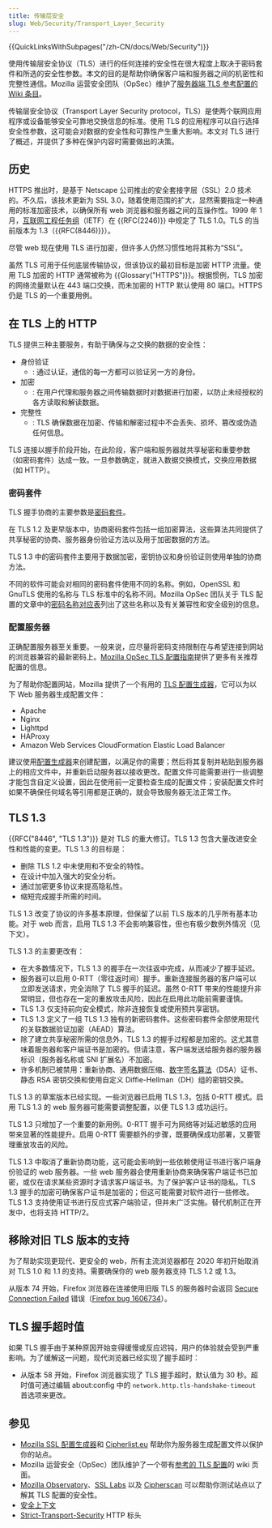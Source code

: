 ```yaml
---
title: 传输层安全
slug: Web/Security/Transport_Layer_Security
---
```


{{QuickLinksWithSubpages("/zh-CN/docs/Web/Security")}}

使用传输层安全协议（TLS）进行的任何连接的安全性在很大程度上取决于密码套件和所选的安全性参数。本文的目的是帮助你确保客户端和服务器之间的机密性和完整性通信。Mozilla 运营安全团队（OpSec）维护了[服务器端 TLS 参考配置的 Wiki 条目](https://wiki.mozilla.org/Security/Server_Side_TLS)。

传输层安全协议（Transport Layer Security protocol，TLS）是使两个联网应用程序或设备能够安全可靠地交换信息的标准。使用 TLS 的应用程序可以自行选择安全性参数，这可能会对数据的安全性和可靠性产生重大影响。本文对 TLS 进行了概述，并提供了多种在保护内容时需要做出的决策。

## 历史

HTTPS 推出时，是基于 Netscape 公司推出的安全套接字层（SSL）2.0 技术的。不久后，该技术更新为 SSL 3.0，随着使用范围的扩大，显然需要指定一种通用的标准加密技术，以确保所有 web 浏览器和服务器之间的互操作性。1999 年 1 月，[互联网工程任务组](https://www.ietf.org/)（IETF）在 {{RFC(2246)}} 中规定了 TLS 1.0。TLS 的当前版本为 1.3（{{RFC(8446)}}）。

尽管 web 现在使用 TLS 进行加密，但许多人仍然习惯性地将其称为“SSL”。

虽然 TLS 可用于任何底层传输协议，但该协议的最初目标是加密 HTTP 流量。使用 TLS 加密的 HTTP 通常被称为 {{Glossary("HTTPS")}}。根据惯例，TLS 加密的网络流量默认在 443 端口交换，而未加密的 HTTP 默认使用 80 端口。HTTPS 仍是 TLS 的一个重要用例。

## 在 TLS 上的 HTTP

TLS 提供三种主要服务，有助于确保与之交换的数据的安全性：

- 身份验证
  - : 通过认证，通信的每一方都可以验证另一方的身份。
- 加密
  - : 在用户代理和服务器之间传输数据时对数据进行加密，以防止未经授权的各方读取和解读数据。
- 完整性
  - : TLS 确保数据在加密、传输和解密过程中不会丢失、损坏、篡改或伪造任何信息。

TLS 连接以握手阶段开始，在此阶段，客户端和服务器就共享秘密和重要参数（如密码套件）达成一致。一旦参数确定，就进入数据交换模式，交换应用数据（如 HTTP）。

### 密码套件

TLS 握手协商的主要参数是[密码套件](https://zh.wikipedia.org/wiki/密码套件)。

在 TLS 1.2 及更早版本中，协商密码套件包括一组加密算法，这些算法共同提供了共享秘密的协商、服务器身份验证方法以及用于加密数据的方法。

TLS 1.3 中的密码套件主要用于数据加密，密钥协议和身份验证则使用单独的协商方法。

不同的软件可能会对相同的密码套件使用不同的名称。例如，OpenSSL 和 GnuTLS 使用的名称与 TLS 标准中的名称不同。Mozilla OpSec 团队关于 TLS 配置的文章中的[密码名称对应表](https://wiki.mozilla.org/Security/Server_Side_TLS#Cipher_names_correspondence_table)列出了这些名称以及有关兼容性和安全级别的信息。

### 配置服务器

正确配置服务器至关重要。一般来说，应尽量将密码支持限制在与希望连接到网站的浏览器兼容的最新密码上。[Mozilla OpSec TLS 配置指南](https://wiki.mozilla.org/Security/Server_Side_TLS)提供了更多有关推荐配置的信息。

为了帮助你配置网站，Mozilla 提供了一个有用的 [TLS 配置生成器](https://ssl-config.mozilla.org/)，它可以为以下 Web 服务器生成配置文件：

- Apache
- Nginx
- Lighttpd
- HAProxy
- Amazon Web Services CloudFormation Elastic Load Balancer

建议使用[配置生成器](https://ssl-config.mozilla.org/)来创建配置，以满足你的需要；然后将其复制并粘贴到服务器上的相应文件中，并重新启动服务器以接收更改。配置文件可能需要进行一些调整才能包含自定义设置，因此在使用前一定要检查生成的配置文件；安装配置文件时如果不确保任何域名等引用都是正确的，就会导致服务器无法正常工作。

## TLS 1.3

{{RFC("8446", "TLS 1.3")}} 是对 TLS 的重大修订。TLS 1.3 包含大量改进安全性和性能的变更。TLS 1.3 的目标是：

- 删除 TLS 1.2 中未使用和不安全的特性。
- 在设计中加入强大的安全分析。
- 通过加密更多协议来提高隐私性。
- 缩短完成握手所需的时间。

TLS 1.3 改变了协议的许多基本原理，但保留了以前 TLS 版本的几乎所有基本功能。对于 web 而言，启用 TLS 1.3 不会影响兼容性，但也有极少数例外情况（见下文）。

TLS 1.3 的主要更改有：

- 在大多数情况下，TLS 1.3 的握手在一次往返中完成，从而减少了握手延迟。
- 服务器可以启用 0-RTT（零往返时间）握手。重新连接服务器的客户端可以立即发送请求，完全消除了 TLS 握手的延迟。虽然 0-RTT 带来的性能提升非常明显，但也存在一定的重放攻击风险，因此在启用此功能前需要谨慎。
- TLS 1.3 仅支持前向安全模式，除非连接恢复或使用预共享密钥。
- TLS 1.3 定义了一组 TLS 1.3 独有的新密码套件。这些密码套件全部使用现代的关联数据验证加密（AEAD）算法。
- 除了建立共享秘密所需的信息外，TLS 1.3 的握手过程都是加密的。这尤其意味着服务器和客户端证书是加密的。但请注意，客户端发送给服务器的服务器标识（服务器名称或 SNI 扩展名）不加密。
- 许多机制已被禁用：重新协商、通用数据压缩、[数字签名算法](https://zh.wikipedia.org/wiki/数字签名算法)（DSA）证书、静态 RSA 密钥交换和使用自定义 Diffie-Hellman（DH）组的密钥交换。

TLS 1.3 的草案版本已经实现。一些浏览器已启用 TLS 1.3，包括 0-RTT 模式。启用 TLS 1.3 的 web 服务器可能需要调整配置，以便 TLS 1.3 成功运行。

TLS 1.3 只增加了一个重要的新用例。0-RTT 握手可为网络等对延迟敏感的应用带来显著的性能提升。启用 0-RTT 需要额外的步骤，既要确保成功部署，又要管理重放攻击的风险。

TLS 1.3 中取消了重新协商功能，这可能会影响到一些依赖使用证书进行客户端身份验证的 web 服务器。一些 web 服务器会使用重新协商来确保客户端证书已加密，或仅在请求某些资源时才请求客户端证书。为了保护客户证书的隐私，TLS 1.3 握手的加密可确保客户证书是加密的；但这可能需要对软件进行一些修改。TLS 1.3 支持使用证书进行反应式客户端验证，但并未广泛实施。替代机制正在开发中，也将支持 HTTP/2。

## 移除对旧 TLS 版本的支持

为了帮助实现更现代、更安全的 web，所有主流浏览器都在 2020 年初开始取消对 TLS 1.0 和 1.1 的支持。需要确保你的 web 服务器支持 TLS 1.2 或 1.3。

从版本 74 开始，Firefox 浏览器在连接使用旧版 TLS 的服务器时会返回 [Secure Connection Failed](https://support.mozilla.org/en-US/kb/secure-connection-failed-firefox-did-not-connect) 错误（[Firefox bug 1606734](https://bugzil.la/1606734)）。

## TLS 握手超时值

如果 TLS 握手由于某种原因开始变得缓慢或反应迟钝，用户的体验就会受到严重影响。为了缓解这一问题，现代浏览器已经实现了握手超时：

- 从版本 58 开始，Firefox 浏览器实现了 TLS 握手超时，默认值为 30 秒。超时值可通过编辑 about:config 中的 `network.http.tls-handshake-timeout` 首选项来更改。

## 参见

- [Mozilla SSL 配置生成器](https://ssl-config.mozilla.org)和 [Cipherlist.eu](https://cipherlist.eu/) 帮助你为服务器生成配置文件以保护你的站点。
- Mozilla 运营安全（OpSec）团队维护了一个带有[参考的 TLS 配置](https://wiki.mozilla.org/Security/Server_Side_TLS)的 wiki 页面。
- [Mozilla Observatory](https://observatory.mozilla.org/)、[SSL Labs](https://www.ssllabs.com/ssltest/) 以及 [Cipherscan](https://github.com/mozilla/cipherscan) 可以帮助你测试站点以了解其 TLS 配置的安全性。
- [安全上下文](/zh-CN/docs/Web/Security/Secure_Contexts)
- [Strict-Transport-Security](/zh-CN/docs/Web/HTTP/Headers/Strict-Transport-Security) HTTP 标头
